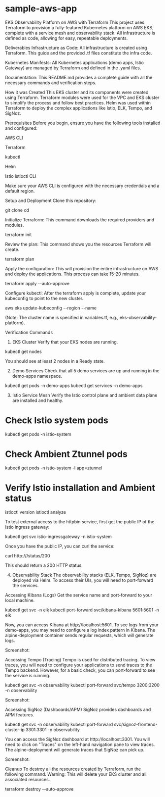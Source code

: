 # sample-aws-app

EKS Observability Platform on AWS with Terraform
This project uses Terraform to provision a fully-featured Kubernetes platform on AWS EKS, complete with a service mesh and observability stack. All infrastructure is defined as code, allowing for easy, repeatable deployments.

Deliverables
Infrastructure as Code: All infrastructure is created using Terraform. This guide and the provided .tf files constitute the infra code.

Kubernetes Manifests: All Kubernetes applications (demo apps, Istio Gateway) are managed by Terraform and defined in the .yaml files.

Documentation: This README.md provides a complete guide with all the necessary commands and verification steps.

How it was Created
This EKS cluster and its components were created using Terraform. Terraform modules were used for the VPC and EKS cluster to simplify the process and follow best practices. Helm was used within Terraform to deploy the complex applications like Istio, ELK, Tempo, and SigNoz.

Prerequisites
Before you begin, ensure you have the following tools installed and configured:

AWS CLI

Terraform

kubectl

Helm

Istio istioctl CLI

Make sure your AWS CLI is configured with the necessary credentials and a default region.

Setup and Deployment
Clone this repository:

git clone <your-repo-url>
cd <your-repo-url>

Initialize Terraform: This command downloads the required providers and modules.

terraform init

Review the plan: This command shows you the resources Terraform will create.

terraform plan

Apply the configuration: This will provision the entire infrastructure on AWS and deploy the applications. This process can take 15-20 minutes.

terraform apply --auto-approve

Configure kubectl: After the terraform apply is complete, update your kubeconfig to point to the new cluster.

aws eks update-kubeconfig --region <your-region> --name <cluster-name>

(Note: The cluster name is specified in variables.tf, e.g., eks-observability-platform).

Verification Commands
1. EKS Cluster
Verify that your EKS nodes are running.

kubectl get nodes

You should see at least 2 nodes in a Ready state.

2. Demo Services
Check that all 5 demo services are up and running in the demo-apps namespace.

kubectl get pods -n demo-apps
kubectl get services -n demo-apps

3. Istio Service Mesh
Verify the Istio control plane and ambient data plane are installed and healthy.

# Check Istio system pods
kubectl get pods -n istio-system

# Check Ambient Ztunnel pods
kubectl get pods -n istio-system -l app=ztunnel

# Verify Istio installation and Ambient status
istioctl version
istioctl analyze

To test external access to the httpbin service, first get the public IP of the Istio ingress gateway:

kubectl get svc istio-ingressgateway -n istio-system

Once you have the public IP, you can curl the service:

curl http://<istio-ingress-ip>/status/200

This should return a 200 HTTP status.

4. Observability Stack
The observability stacks (ELK, Tempo, SigNoz) are deployed via Helm. To access their UIs, you will need to port-forward the services.

Accessing Kibana (Logs)
Get the service name and port-forward to your local machine.

kubectl get svc -n elk
kubectl port-forward svc/kibana-kibana 5601:5601 -n elk

Now, you can access Kibana at http://localhost:5601. To see logs from your demo-apps, you may need to configure a log index pattern in Kibana. The alpine-deployment container sends regular requests, which will generate logs.

Screenshot:

Accessing Tempo (Tracing)
Tempo is used for distributed tracing. To view traces, you will need to configure your applications to send traces to the Tempo backend. However, for a basic check, you can port-forward to see the service is running.

kubectl get svc -n observability
kubectl port-forward svc/tempo 3200:3200 -n observability

Screenshot:

Accessing SigNoz (Dashboards/APM)
SigNoz provides dashboards and APM features.

kubectl get svc -n observability
kubectl port-forward svc/signoz-frontend-cluster-ip 3301:3301 -n observability

You can access the SigNoz dashboard at http://localhost:3301. You will need to click on "Traces" on the left-hand navigation pane to view traces. The alpine-deployment will generate traces that SigNoz can pick up.

Screenshot:

Cleanup
To destroy all the resources created by Terraform, run the following command. Warning: This will delete your EKS cluster and all associated resources.

terraform destroy --auto-approve
